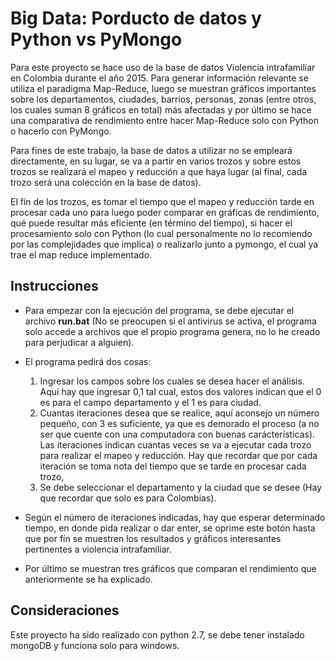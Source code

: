 # Big Data: Porducto de datos y Python vs PyMongo
Para este proyecto se hace uso de la base de datos Violencia intrafamiliar en Colombia durante el año 2015. Para generar información relevante se utiliza el paradigma Map-Reduce, luego se muestran gráficos importantes sobre los departamentos, ciudades, barrios, personas, zonas (entre otros, los cuales suman 8 gráficos en total) más afectadas y por último se hace una comparativa de rendimiento entre hacer Map-Reduce solo con Python o hacerlo con PyMongo.

Para fines de este trabajo, la base de datos a utilizar no se empleará directamente, en su lugar, se va a partir en varios trozos y sobre estos trozos se realizará el mapeo y reducción a que haya lugar (al final, cada trozo será una colección en la base de datos). 

El fin de los trozos, es tomar el tiempo que el mapeo y reducción tarde en procesar cada uno para luego poder comparar en gráficas de rendimiento, qué puede resultar más eficiente (en término del tiempo), si hacer el procesamiento solo con Python (lo cual personalmente no lo recomiendo por las complejidades que implica) o realizarlo junto a pymongo, el cual ya trae el map reduce implementado.

## Instrucciones
* Para empezar con la ejecución del programa, se debe ejecutar el archivo **run.bat** (No se preocupen si el antivirus se activa, el programa solo accede a archivos que el propio programa genera, no lo he creado para perjudicar a alguien).

* El programa pedirá dos cosas:
    1. Ingresar los campos sobre los cuales se desea hacer el análisis. Aquí hay que ingresar 0,1 tal cual, estos dos valores indican que el 0 es para el campo departamento y el 1 es para ciudad.
    2. Cuantas iteraciones desea que se realice, aquí aconsejo un número pequeño, con 3 es suficiente, ya que es demorado el proceso (a no ser que cuente con una computadora con buenas carácterísticas). Las iteraciones indican cuantas veces se va a ejecutar cada trozo para realizar el mapeo y reducción. Hay que recordar que por cada iteración se toma nota del tiempo que se tarde en procesar cada trozo, 
    3. Se debe seleccionar el departamento y la ciudad que se desee (Hay que recordar que solo es para Colombias).

* Según el número de iteraciones indicadas, hay que esperar determinado tiempo, en donde pida realizar o dar enter, se oprime este botón hasta que por fín se muestren los resultados y gráficos interesantes pertinentes a violencia intrafamiliar.

* Por último se muestran tres gráficos que comparan el rendimiento que anteriormente se ha explicado.

## Consideraciones
Este proyecto ha sido realizado con python 2.7, se debe tener instalado mongoDB y funciona solo para windows.
